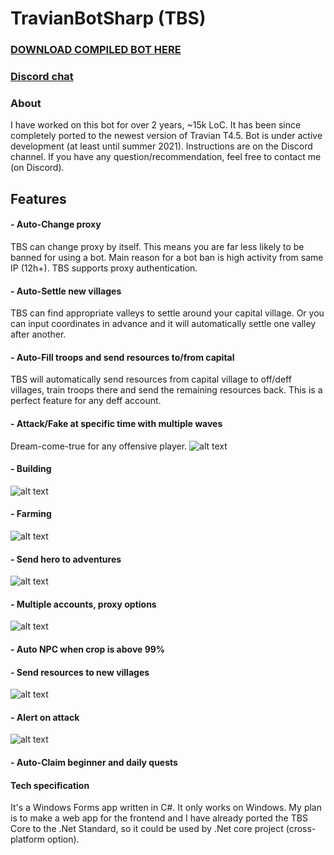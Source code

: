 # TravianBotSharp (TBS)
### [DOWNLOAD COMPILED BOT HERE](https://drive.google.com/drive/folders/1db_wPZeg5w7BQs5ROa29x2LGDxCzoXIj?usp=sharing)

### [Discord chat](https://discord.gg/mBa4f2K)

### About
I have worked on this bot for over 2 years, ~15k LoC. It has been since completely ported to the newest version of Travian T4.5. Bot is under active development (at least until summer 2021). Instructions are on the Discord channel. If you have any question/recommendation, feel free to contact me (on Discord).

## Features
#### - Auto-Change proxy
TBS can change proxy by itself. This means you are far less likely to be banned for using a bot. Main reason for a bot ban is high activity from same IP (12h+). TBS supports proxy authentication.
#### - Auto-Settle new villages
TBS can find appropriate valleys to settle around your capital village. Or you can input coordinates in advance and it will automatically settle one valley after another.
#### - Auto-Fill troops and send resources to/from capital
TBS will automatically send resources from capital village to off/deff villages, train troops there and send the remaining resources back. This is a perfect feature for any deff account.
#### - Attack/Fake at specific time with multiple waves
Dream-come-true for any offensive player.
![alt text](./pics/attack.png)
#### - Building
![alt text](./pics/build.png)
#### - Farming
![alt text](./pics/FL.png)
#### - Send hero to adventures
![alt text](./pics/hero.png)
#### - Multiple accounts, proxy options
![alt text](./pics/accounts.png)
#### - Auto NPC when crop is above 99%
#### - Send resources to new villages
![alt text](./pics/market.png)
#### - Alert on attack
![alt text](./pics/alertOnAttack.png)
#### - Auto-Claim beginner and daily quests



#### Tech specification
It's a Windows Forms app written in C#. It only works on Windows. My plan is to make a web app for the frontend and I have already ported the TBS Core to the .Net Standard, so it could be used by .Net core project (cross-platform option).
